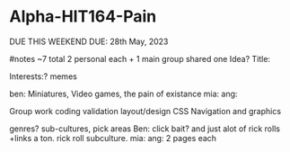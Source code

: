 # Alpha-HIT164-Pain
DUE THIS WEEKEND
DUE: 28th May, 2023

#notes
~7 total
2 personal each + 1 main group shared one
Idea?
Title:

Interests:? memes

ben: Miniatures, Video games, the pain of existance
mia:
ang:

Group work
coding validation
layout/design
CSS
Navigation and graphics

genres? sub-cultures, pick areas
Ben: click bait? and just alot of rick rolls +links a ton. rick roll subculture.
mia: 
ang: 
2 pages each
